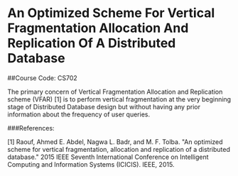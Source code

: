 # An Optimized Scheme For Vertical Fragmentation Allocation And Replication Of A Distributed Database
##Course Code: CS702


The primary concern of Vertical Fragmentation Allocation and Replication scheme (VFAR) [1] is to perform vertical fragmentation at the very beginning stage of Distributed Database design but without having any prior information about the frequency of user queries.


###References:

[1] Raouf, Ahmed E. Abdel, Nagwa L. Badr, and M. F. Tolba. "An optimized scheme for vertical fragmentation, allocation and replication of a distributed database." 2015 IEEE Seventh International Conference on Intelligent Computing and Information Systems (ICICIS). IEEE, 2015.
